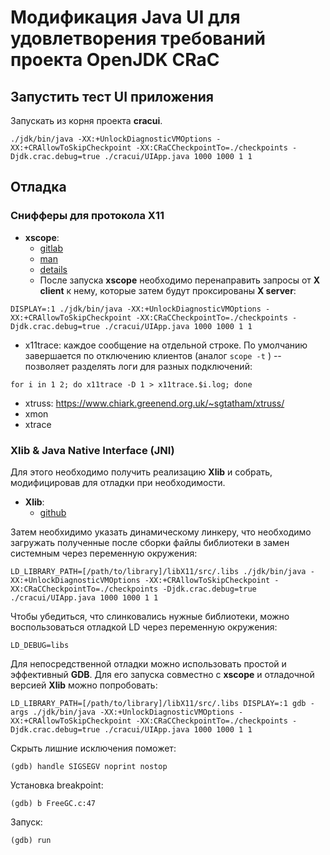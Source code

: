 # Модификация Java UI для удовлетворения требований проекта OpenJDK CRaC

## Запустить тест UI приложения

Запускать из корня проекта **cracui**.

```
./jdk/bin/java -XX:+UnlockDiagnosticVMOptions -XX:+CRAllowToSkipCheckpoint -XX:CRaCCheckpointTo=./checkpoints -Djdk.crac.debug=true ./cracui/UIApp.java 1000 1000 1 1
```

## Отладка

### Снифферы для протокола **X11**

* **xscope**:
    * [gitlab](https://gitlab.freedesktop.org/xorg/app/xscope)
    * [man](https://www.x.org/releases/X11R7.5/doc/man/man1/xscope.1.html)
    * [details](http://jklp.org/profession/papers/xscope/paper.html)
    * После запуска **xscope** необходимо перенаправить запросы от **X client** к нему, которые затем будут
      проксированы **X server**:

```
DISPLAY=:1 ./jdk/bin/java -XX:+UnlockDiagnosticVMOptions -XX:+CRAllowToSkipCheckpoint -XX:CRaCCheckpointTo=./checkpoints -Djdk.crac.debug=true ./cracui/UIApp.java 1000 1000 1 1
```

* x11trace: каждое сообщение на отдельной строке.
По умолчанию завершается по отключению клиентов (аналог `scope -t` ) -- позволяет разделять логи для разных подключений:
```
for i in 1 2; do x11trace -D 1 > x11trace.$i.log; done
```

* xtruss: https://www.chiark.greenend.org.uk/~sgtatham/xtruss/
* xmon
* xtrace

### Xlib & Java Native Interface (JNI)

Для этого необходимо получить реализацию **Xlib** и собрать, модифицировав для отладки при необходимости.

* **Xlib**:
    * [github](https://github.com/mirror/libX11)

Затем необхидимо указать динамическому линкеру, что необходимо загружать полученные после сборки файлы библиотеки в
замен системным через переменную окружения:

```
LD_LIBRARY_PATH=[/path/to/library]/libX11/src/.libs ./jdk/bin/java -XX:+UnlockDiagnosticVMOptions -XX:+CRAllowToSkipCheckpoint -XX:CRaCCheckpointTo=./checkpoints -Djdk.crac.debug=true ./cracui/UIApp.java 1000 1000 1 1
```

Чтобы убедиться, что слинковались нужные библиотеки, можно воспользоваться отладкой LD через переменную окружения:

```
LD_DEBUG=libs
```

Для непосредственной отладки можно использовать простой и эффективный **GDB**. Для его запуска совместно с **xscope** и
отладочной версией **Xlib** можно попробовать:

```
LD_LIBRARY_PATH=[/path/to/library]/libX11/src/.libs DISPLAY=:1 gdb -args ./jdk/bin/java -XX:+UnlockDiagnosticVMOptions -XX:+CRAllowToSkipCheckpoint -XX:CRaCCheckpointTo=./checkpoints -Djdk.crac.debug=true ./cracui/UIApp.java 1000 1000 1 1
```

Скрыть лишние исключения поможет:

```
(gdb) handle SIGSEGV noprint nostop
```

Установка breakpoint:

```
(gdb) b FreeGC.c:47
```

Запуск:

```
(gdb) run
```
